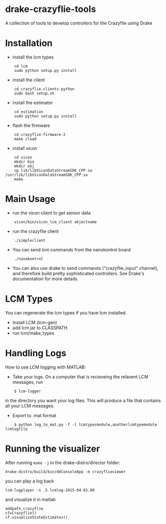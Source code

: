 drake-crazyflie-tools
=====================

A collection of tools to develop controllers for the Crazyflie using Drake

Installation
============
* install the lcm types
```    
    cd lcm
    sudo python setup.py install
```

* install the client
```    
    cd crazyflie-clients-python
    sudo bash setup.sh
```

* install the estimator
```    
    cd estimation
    sudo python setup.py install
```


* flash the firmware
```    
    cd crazyflie-firmware-2
    make cload
```

* install vicon
```    
    cd vicon
    mkdir bin
    mkdir obj
    cp lib/libViconDataStreamSDK_CPP.so /usr/lib/libViconDataStreamSDK_CPP.so
    make
```

Main Usage
=====
* run the vicon client to get sensor data
```
    vicon/bin/vicon_lcm_client objectname
```

* run the crazyflie client
```
    ./simpleclient
```

* You can send lcm commands from the nanokontrol board
```
    ./nanokontrol
```

* You can also use drake to send commands ("crazyflie_input" channel), and therefore build pretty sophisticated controllers. See Drake's documentation for more details.

LCM Types
=========
You can regenerate the lcm types if you have lcm installed.
* Install LCM (lcm-gen)
* add lcm.jar to CLASSPATH
* run lcm/make_types

Handling Logs
=============
How to use LCM logging with MATLAB:
* Take your logs.  On a computer that is recieveing the relavent LCM messages, run

```
    $ lcm-logger
```

in the directory you want your log files.  This will produce a file that contains all your LCM messages.
* Export to .mat format
```
    $ python log_to_mat.py -f -l lcmtypesmodule,anotherlcmtypemodule lcmlogfile
```

Running the visualizer
======================
After running ``make -j`` in the drake-distro/director folder:

```
drake-distro/build/bin/ddConsoleApp -m crazyflieviewer
```
you can play a log back
```
lcm-logplayer -s .5 lcmlog-2015-04-02.00
```
and visualize it in matlab 
```
addpath_crazyflie
cf=Crazyflie()
cf.visualizeStateEstimates()
```

